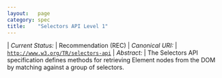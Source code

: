 ```yaml
---
layout:   page
category: spec
title:    "Selectors API Level 1"
---
```


| *Current Status:* | Recommendation (REC)
| *Canonical URI:* | [`http://www.w3.org/TR/selectors-api`](http://www.w3.org/TR/selectors-api)
| *Abstract:* | The Selectors API specification defines methods for retrieving Element nodes from the DOM by matching against a group of selectors.